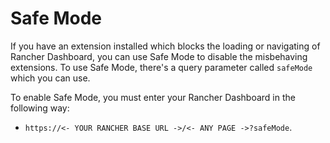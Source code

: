 # Safe Mode

If you have an extension installed which blocks the loading or navigating of Rancher Dashboard, you can use Safe Mode to disable the misbehaving extensions. To use Safe Mode, there's a query parameter called `safeMode` which you can use.

To enable Safe Mode, you must enter your Rancher Dashboard in the following way: 
* `https://<- YOUR RANCHER BASE URL ->/<- ANY PAGE ->?safeMode`. 